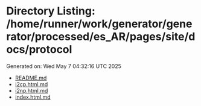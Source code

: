 # Directory Listing: /home/runner/work/generator/generator/processed/es_AR/pages/site/docs/protocol
Generated on: Wed May  7 04:32:16 UTC 2025

- [README.md](README.md)
- [i2cp.html.md](i2cp.html.md)
- [i2np.html.md](i2np.html.md)
- [index.html.md](index.html.md)
